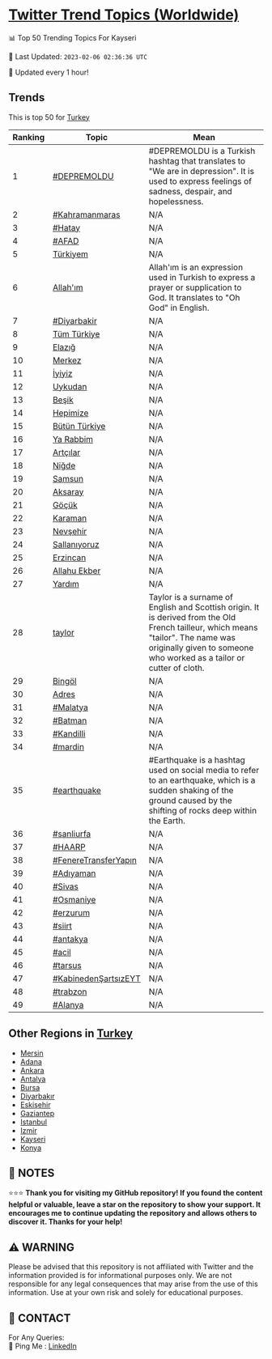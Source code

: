 [Twitter Trend Topics (Worldwide)](https://github.com/ErcinDedeoglu/Twitter-Trend-Topics)
==========


📊 Top 50 Trending Topics For Kayseri

📆 Last Updated: `2023-02-06 02:36:36 UTC`

🔧 Updated every 1 hour!


## Trends

This is top 50 for [Turkey](</Turkey>)

| Ranking | Topic | Mean |
| ------- | ------------ | ------------ |
| 1 | [#DEPREMOLDU](http://twitter.com/search?q=%23DEPREMOLDU) | #DEPREMOLDU is a Turkish hashtag that translates to "We are in depression". It is used to express feelings of sadness, despair, and hopelessness. |
| 2 | [#Kahramanmaras](http://twitter.com/search?q=%23Kahramanmaras) | N/A |
| 3 | [#Hatay](http://twitter.com/search?q=%23Hatay) | N/A |
| 4 | [#AFAD](http://twitter.com/search?q=%23AFAD) | N/A |
| 5 | [Türkiyem](http://twitter.com/search?q=T%c3%bcrkiyem) | N/A |
| 6 | [Allah'ım](http://twitter.com/search?q=Allah%27%c4%b1m) | Allah'ım is an expression used in Turkish to express a prayer or supplication to God. It translates to "Oh God" in English. |
| 7 | [#Diyarbakir](http://twitter.com/search?q=%23Diyarbakir) | N/A |
| 8 | [Tüm Türkiye](http://twitter.com/search?q=T%c3%bcm+T%c3%bcrkiye) | N/A |
| 9 | [Elazığ](http://twitter.com/search?q=Elaz%c4%b1%c4%9f) | N/A |
| 10 | [Merkez](http://twitter.com/search?q=Merkez) | N/A |
| 11 | [İyiyiz](http://twitter.com/search?q=%c4%b0yiyiz) | N/A |
| 12 | [Uykudan](http://twitter.com/search?q=Uykudan) | N/A |
| 13 | [Beşik](http://twitter.com/search?q=Be%c5%9fik) | N/A |
| 14 | [Hepimize](http://twitter.com/search?q=Hepimize) | N/A |
| 15 | [Bütün Türkiye](http://twitter.com/search?q=B%c3%bct%c3%bcn+T%c3%bcrkiye) | N/A |
| 16 | [Ya Rabbim](http://twitter.com/search?q=Ya+Rabbim) | N/A |
| 17 | [Artçılar](http://twitter.com/search?q=Art%c3%a7%c4%b1lar) | N/A |
| 18 | [Niğde](http://twitter.com/search?q=Ni%c4%9fde) | N/A |
| 19 | [Samsun](http://twitter.com/search?q=Samsun) | N/A |
| 20 | [Aksaray](http://twitter.com/search?q=Aksaray) | N/A |
| 21 | [Göçük](http://twitter.com/search?q=G%c3%b6%c3%a7%c3%bck) | N/A |
| 22 | [Karaman](http://twitter.com/search?q=Karaman) | N/A |
| 23 | [Nevşehir](http://twitter.com/search?q=Nev%c5%9fehir) | N/A |
| 24 | [Sallanıyoruz](http://twitter.com/search?q=Sallan%c4%b1yoruz) | N/A |
| 25 | [Erzincan](http://twitter.com/search?q=Erzincan) | N/A |
| 26 | [Allahu Ekber](http://twitter.com/search?q=Allahu+Ekber) | N/A |
| 27 | [Yardım](http://twitter.com/search?q=Yard%c4%b1m) | N/A |
| 28 | [taylor](http://twitter.com/search?q=taylor) | Taylor is a surname of English and Scottish origin. It is derived from the Old French tailleur, which means "tailor". The name was originally given to someone who worked as a tailor or cutter of cloth. |
| 29 | [Bingöl](http://twitter.com/search?q=Bing%c3%b6l) | N/A |
| 30 | [Adres](http://twitter.com/search?q=Adres) | N/A |
| 31 | [#Malatya](http://twitter.com/search?q=%23Malatya) | N/A |
| 32 | [#Batman](http://twitter.com/search?q=%23Batman) | N/A |
| 33 | [#Kandilli](http://twitter.com/search?q=%23Kandilli) | N/A |
| 34 | [#mardin](http://twitter.com/search?q=%23mardin) | N/A |
| 35 | [#earthquake](http://twitter.com/search?q=%23earthquake) | #Earthquake is a hashtag used on social media to refer to an earthquake, which is a sudden shaking of the ground caused by the shifting of rocks deep within the Earth. |
| 36 | [#sanliurfa](http://twitter.com/search?q=%23sanliurfa) | N/A |
| 37 | [#HAARP](http://twitter.com/search?q=%23HAARP) | N/A |
| 38 | [#FenereTransferYapın](http://twitter.com/search?q=%23FenereTransferYap%c4%b1n) | N/A |
| 39 | [#Adıyaman](http://twitter.com/search?q=%23Ad%c4%b1yaman) | N/A |
| 40 | [#Sivas](http://twitter.com/search?q=%23Sivas) | N/A |
| 41 | [#Osmaniye](http://twitter.com/search?q=%23Osmaniye) | N/A |
| 42 | [#erzurum](http://twitter.com/search?q=%23erzurum) | N/A |
| 43 | [#siirt](http://twitter.com/search?q=%23siirt) | N/A |
| 44 | [#antakya](http://twitter.com/search?q=%23antakya) | N/A |
| 45 | [#acil](http://twitter.com/search?q=%23acil) | N/A |
| 46 | [#tarsus](http://twitter.com/search?q=%23tarsus) | N/A |
| 47 | [#KabinedenŞartsızEYT](http://twitter.com/search?q=%23Kabineden%c5%9earts%c4%b1zEYT) | N/A |
| 48 | [#trabzon](http://twitter.com/search?q=%23trabzon) | N/A |
| 49 | [#Alanya](http://twitter.com/search?q=%23Alanya) | N/A |



## Other Regions in [Turkey](</Turkey>)

* [Mersin](</Turkey/Mersin.md>)
* [Adana](</Turkey/Adana.md>)
* [Ankara](</Turkey/Ankara.md>)
* [Antalya](</Turkey/Antalya.md>)
* [Bursa](</Turkey/Bursa.md>)
* [Diyarbakır](</Turkey/Diyarbakır.md>)
* [Eskişehir](</Turkey/Eskişehir.md>)
* [Gaziantep](</Turkey/Gaziantep.md>)
* [Istanbul](</Turkey/Istanbul.md>)
* [Izmir](</Turkey/Izmir.md>)
* [Kayseri](</Turkey/Kayseri.md>)
* [Konya](</Turkey/Konya.md>)



## 📝 NOTES

⭐⭐⭐ **Thank you for visiting my GitHub repository! If you found the content helpful or valuable, leave a star on the repository to show your support. It encourages me to continue updating the repository and allows others to discover it. Thanks for your help!**


## ⚠️ WARNING

Please be advised that this repository is not affiliated with Twitter and the information provided is for informational purposes only. We are not responsible for any legal consequences that may arise from the use of this information. Use at your own risk and solely for educational purposes.


## 📨 CONTACT

 For Any Queries:  
            🏓 Ping Me : [LinkedIn](https://www.linkedin.com/in/ercindedeoglu/)
